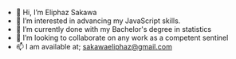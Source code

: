 - 👋 Hi, I’m Eliphaz Sakawa
- 👀 I’m interested in advancing my JavaScript skills.
- 🌱 I’m currently done with my Bachelor's degree in statistics
- 💞️ I’m looking to collaborate on any work as a competent sentinel
- 📫 I am available at; sakawaeliphaz@gmail.com

<!---
sakawa2000/sakawa2000 is a ✨ special ✨ repository because its `README.md` (this file) appears on your GitHub profile.
You can click the Preview link to take a look at your changes.
--->
